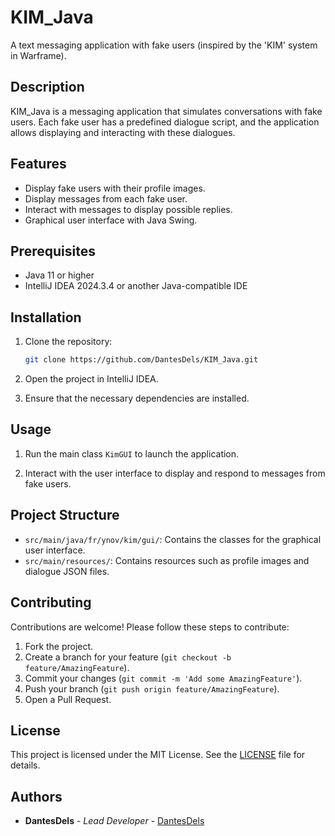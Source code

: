 # KIM_Java

A text messaging application with fake users (inspired by the 'KIM' system in Warframe).

## Description

KIM_Java is a messaging application that simulates conversations with fake users. Each fake user has a predefined dialogue script, and the application allows displaying and interacting with these dialogues.

## Features

- Display fake users with their profile images.
- Display messages from each fake user.
- Interact with messages to display possible replies.
- Graphical user interface with Java Swing.

## Prerequisites

- Java 11 or higher
- IntelliJ IDEA 2024.3.4 or another Java-compatible IDE

## Installation

1. Clone the repository:

    ```bash
    git clone https://github.com/DantesDels/KIM_Java.git
    ```

2. Open the project in IntelliJ IDEA.

3. Ensure that the necessary dependencies are installed.

## Usage

1. Run the main class `KimGUI` to launch the application.

2. Interact with the user interface to display and respond to messages from fake users.

## Project Structure

- `src/main/java/fr/ynov/kim/gui/`: Contains the classes for the graphical user interface.
- `src/main/resources/`: Contains resources such as profile images and dialogue JSON files.

## Contributing

Contributions are welcome! Please follow these steps to contribute:

1. Fork the project.
2. Create a branch for your feature (`git checkout -b feature/AmazingFeature`).
3. Commit your changes (`git commit -m 'Add some AmazingFeature'`).
4. Push your branch (`git push origin feature/AmazingFeature`).
5. Open a Pull Request.

## License

This project is licensed under the MIT License. See the [LICENSE](LICENSE) file for details.

## Authors

- **DantesDels** - *Lead Developer* - [DantesDels](https://github.com/DantesDels)